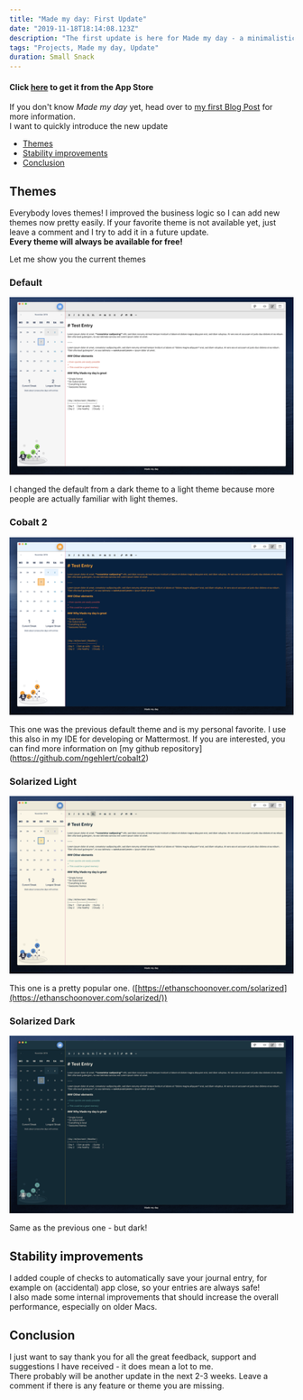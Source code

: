 ```yaml
---
title: "Made my day: First Update"
date: "2019-11-18T18:14:08.123Z"
description: "The first update is here for Made my day - a minimalistic journaling app"
tags: "Projects, Made my day, Update"
duration: Small Snack
---
```


#### Click [here](https://apps.apple.com/us/app/made-my-day/id1481700999?l=de&ls=1&mt=12) to get it from the App Store
If you don't know *Made my day* yet, head over to [my first Blog Post](/made-my-day) for more information.  
I want to quickly introduce the new update

- [Themes](#themes)
- [Stability improvements](#stability-improvements)
- [Conclusion](#conclusion)

## Themes
Everybody loves themes! I improved the business logic so I can add new themes now pretty easily. If your favorite theme 
is not available yet, just leave a comment and I try to add it in a future update.  
**Every theme will always be available for free!**

Let me show you the current themes

### Default

![Default Theme](./default-theme.png)

I changed the default from a dark theme to a light theme because more people are actually familiar with light themes.

### Cobalt 2

![Cobalt 2 Theme](./cobalt-theme.png)

This one was the previous default theme and is my personal favorite. I use this also in my IDE for developing or Mattermost. 
If you are interested, you can find more information on [my github repository] (https://github.com/ngehlert/cobalt2)

### Solarized Light

![Solarized Light Theme](./solarized.png)

This one is a pretty popular one. ([https://ethanschoonover.com/solarized](https://ethanschoonover.com/solarized/))

### Solarized Dark

![Solarized Dark Theme](./solarized-dark.png)

Same as the previous one - but dark!

## Stability improvements
I added couple of checks to automatically save your journal entry, for example on (accidental) app close, so your entries are 
always safe!  
I also made some internal improvements that should increase the overall performance, especially on older Macs.

## Conclusion
I just want to say thank you for all the great feedback, support and suggestions I have received - it does mean a lot to me.  
There probably will be another update in the next 2-3 weeks. Leave a comment if there is any feature or theme you are missing.